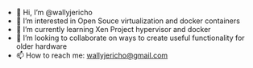- 👋 Hi, I’m @wallyjericho
- 👀 I’m interested in Open Souce virtualization and docker containers
- 🌱 I’m currently learning Xen Project hypervisor and docker
- 💞️ I’m looking to collaborate on ways to create useful functionality for older hardware
- 📫 How to reach me: wallyjericho@gmail.com

<!---
wallyjericho/wallyjericho is a ✨ special ✨ repository because its `README.md` (this file) appears on your GitHub profile.
You can click the Preview link to take a look at your changes.
--->
